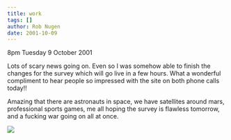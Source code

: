 ```yaml
---
title: work
tags: []
author: Rob Nugen
date: 2001-10-09
---
```


<p class=date>8pm Tuesday 9 October 2001</p>

<p>Lots of scary news going on.  Even so I was somehow
able to finish the changes for the survey which will
go live in a few hours.  What a wonderful compliment
to hear people so impressed with the site on both
phone calls today!!</p>

<p>Amazing that there are astronauts in space, we have
satellites around mars, professional sports games, me
all hoping the survey is flawless tomorrow, and a
fucking war going on all at once.</p>
 
<p><img src="/images/rob/wL-ROB.gif"/></p>
